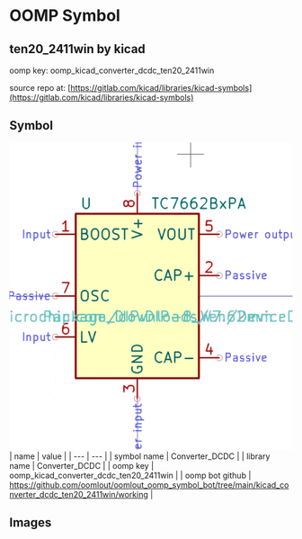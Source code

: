 # OOMP Symbol  
## ten20_2411win  by kicad  
  
oomp key: oomp_kicad_converter_dcdc_ten20_2411win  
  
source repo at: [https://gitlab.com/kicad/libraries/kicad-symbols](https://gitlab.com/kicad/libraries/kicad-symbols)  
## Symbol  
  
[![working.png](working_600.png)](working.png)  
| name | value | 
| --- | --- | 
| symbol name | Converter_DCDC | 
| library name | Converter_DCDC | 
| oomp key | oomp_kicad_converter_dcdc_ten20_2411win | 
| oomp bot github | https://github.com/oomlout/oomlout_oomp_symbol_bot/tree/main/kicad_converter_dcdc_ten20_2411win/working | 
## Images  
